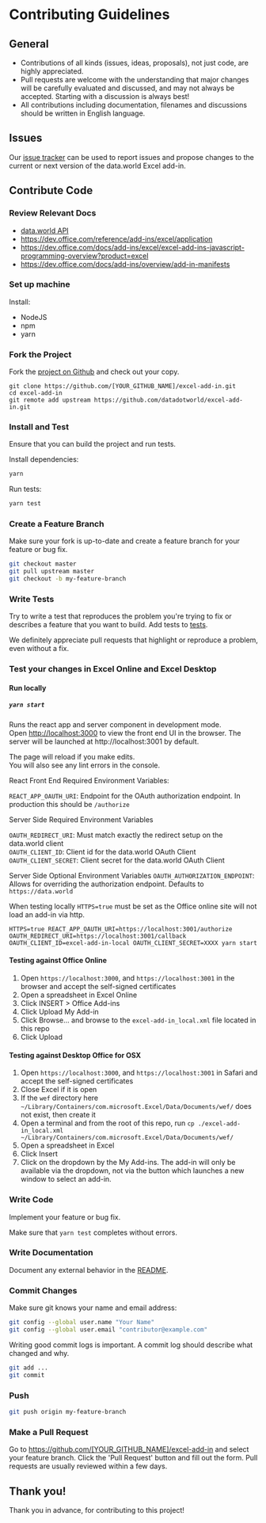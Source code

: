 # Contributing Guidelines

## General

* Contributions of all kinds (issues, ideas, proposals), not just code, are highly appreciated.
* Pull requests are welcome with the understanding that major changes will be carefully evaluated 
and discussed, and may not always be accepted. Starting with a discussion is always best!
* All contributions including documentation, filenames and discussions should be written in English language.

## Issues

Our [issue tracker](https://github.com/datadotworld/excel-add-in/issues) can be used to report 
issues and propose changes to the current or next version of the data.world Excel add-in.

## Contribute Code

### Review Relevant Docs

* [data.world API](https://apidocs.data.world)
* https://dev.office.com/reference/add-ins/excel/application
* https://dev.office.com/docs/add-ins/excel/excel-add-ins-javascript-programming-overview?product=excel
* https://dev.office.com/docs/add-ins/overview/add-in-manifests

### Set up machine

Install:

* NodeJS
* npm
* yarn

### Fork the Project

Fork the [project on Github](https://github.com/datadotworld/excel-add-in) and check out your copy.

```
git clone https://github.com/[YOUR_GITHUB_NAME]/excel-add-in.git
cd excel-add-in
git remote add upstream https://github.com/datadotworld/excel-add-in.git
```

### Install and Test

Ensure that you can build the project and run tests.

Install dependencies:
```bash
yarn
```

Run tests:
```bash
yarn test
```

### Create a Feature Branch

Make sure your fork is up-to-date and create a feature branch for your feature or bug fix.

```bash
git checkout master
git pull upstream master
git checkout -b my-feature-branch
```

### Write Tests

Try to write a test that reproduces the problem you're trying to fix or describes a feature that 
you want to build. Add tests to [tests](tests).

We definitely appreciate pull requests that highlight or reproduce a problem, even without a fix.

### Test your changes in Excel Online and Excel Desktop

#### Run locally

##### `yarn start`

Runs the react app and server component in development mode.<br>
Open [http://localhost:3000](http://localhost:3000) to view the front end UI in the browser.
The server will be launched at http://localhost:3001 by default.

The page will reload if you make edits.<br>
You will also see any lint errors in the console.

React Front End Required Environment Variables:

`REACT_APP_OAUTH_URI`: Endpoint for the OAuth authorization endpoint.  In production this should be `/authorize`

Server Side Required Environment Variables

`OAUTH_REDIRECT_URI`: Must match exactly the redirect setup on the data.world client  
`OAUTH_CLIENT_ID`: Client id for the data.world OAuth Client  
`OAUTH_CLIENT_SECRET`: Client secret for the data.world OAuth Client  

Server Side Optional Environment Variables
`OAUTH_AUTHORIZATION_ENDPOINT`: Allows for overriding the authorization endpoint.  Defaults to `https://data.world`

When testing locally `HTTPS=true` must be set as the Office online site will not load an add-in via http.

`HTTPS=true REACT_APP_OAUTH_URI=https://localhost:3001/authorize OAUTH_REDIRECT_URI=https://localhost:3001/callback OAUTH_CLIENT_ID=excel-add-in-local OAUTH_CLIENT_SECRET=XXXX yarn start`

#### Testing against Office Online

1. Open `https://localhost:3000`, and `https://localhost:3001` in the browser and accept the self-signed certificates
1. Open a spreadsheet in Excel Online
1. Click INSERT > Office Add-ins
1. Click Upload My Add-in
1. Click Browse... and browse to the `excel-add-in_local.xml` file located in this repo
1. Click Upload

#### Testing against Desktop Office for OSX

1. Open `https://localhost:3000`, and `https://localhost:3001` in Safari and accept the self-signed certificates
1. Close Excel if it is open
1. If the `wef` directory here `~/Library/Containers/com.microsoft.Excel/Data/Documents/wef/` does not exist, then create it
1. Open a terminal and from the root of this repo, run `cp ./excel-add-in_local.xml ~/Library/Containers/com.microsoft.Excel/Data/Documents/wef/`
1. Open a spreadsheet in Excel
1. Click Insert
1. Click on the dropdown by the My Add-ins.  The add-in will only be available via the dropdown, not via the button which launches a new window to select an add-in.

### Write Code

Implement your feature or bug fix.

Make sure that `yarn test` completes without errors.

### Write Documentation

Document any external behavior in the [README](README.md).

### Commit Changes

Make sure git knows your name and email address:

```bash
git config --global user.name "Your Name"
git config --global user.email "contributor@example.com"
```

Writing good commit logs is important. A commit log should describe what changed and why.

```bash
git add ...
git commit
```

### Push

```bash
git push origin my-feature-branch
```

### Make a Pull Request

Go to <https://github.com/[YOUR_GITHUB_NAME]/excel-add-in> and select your feature branch. 
Click the 'Pull Request' button and fill out the form. Pull requests are usually reviewed within 
a few days.

## Thank you!

Thank you in advance, for contributing to this project!
